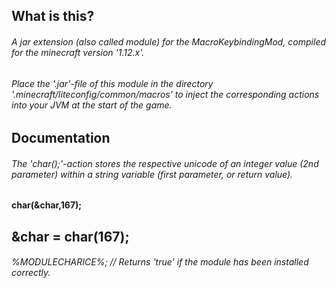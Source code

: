 ## What is this?
###### A jar extension (also called module) for the MacroKeybindingMod, compiled for the minecraft version '1.12.x'.

###### Place the '.jar'-file of this module in the directory '.minecraft/liteconfig/common/macros' to inject the corresponding actions into your JVM at the start of the game.

## Documentation
###### The 'char();'-action stores the respective unicode of an integer value (2nd parameter) within a string variable (first parameter, or return value).

**char(&char,167);**
## &char = char(167);

###### %MODULECHARICE%;  // Returns 'true' if the module has been installed correctly.




